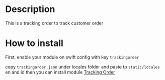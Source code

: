 # Description

This is a tracking order to track customer order

# How to install
First, enable your module on swift config with key ````trackingorder````

copy `trackingorder.json` under locales folder and paste tp `static/locales` en and id
then you can install module [Tracking Order](pages/default/readme.md)  


